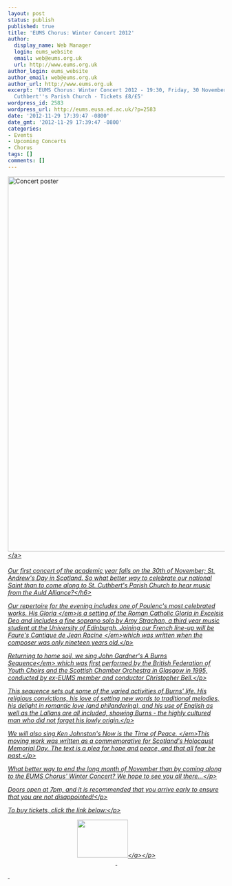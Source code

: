 ```yaml
---
layout: post
status: publish
published: true
title: 'EUMS Chorus: Winter Concert 2012'
author:
  display_name: Web Manager
  login: eums_website
  email: web@eums.org.uk
  url: http://www.eums.org.uk
author_login: eums_website
author_email: web@eums.org.uk
author_url: http://www.eums.org.uk
excerpt: 'EUMS Chorus: Winter Concert 2012 - 19:30, Friday, 30 November 2012 - St.
  Cuthbert''s Parish Church - Tickets £8/£5'
wordpress_id: 2583
wordpress_url: http://eums.eusa.ed.ac.uk/?p=2583
date: '2012-11-29 17:39:47 -0800'
date_gmt: '2012-11-29 17:39:47 -0800'
categories:
- Events
- Upcoming Concerts
- Chorus
tags: []
comments: []
---
```

<p><a title="buy tickets online" href="http:&#47;&#47;www.ticketsource.co.uk&#47;event&#47;28648"> <img src="http:&#47;&#47;eums.eusa.ed.ac.uk&#47;wp-content&#47;uploads&#47;images&#47;w620&#47;posters&#47;20121130_chorus.jpg" alt="Concert poster" width="620" height="872" &#47;><&#47;a></p>
<h6>Our first concert of the academic year falls on the 30th of November; St. Andrew's Day in Scotland. So what better way to celebrate our national Saint than to come along to St. Cuthbert's Parish Church to hear music from the Auld Alliance?<&#47;h6></p>
<p>Our repertoire for the evening includes one of Poulenc's most celebrated works. His&nbsp;<em>Gloria&nbsp;<&#47;em>is a setting of the Roman Catholic Gloria in Excelsis Deo and includes a fine soprano solo by Amy Strachan, a third year music student at the University of Edinburgh. Joining our French&nbsp;line-up&nbsp;will be Faure's&nbsp;<em>Cantique de Jean Racine&nbsp;<&#47;em>which was written when the composer was only nineteen years old.<&#47;p></p>
<p>Returning to home soil, we sing John Gardner's&nbsp;<em>A Burns Sequence<&#47;em>&nbsp;which was first performed&nbsp;by the British Federation of Youth Choirs and the&nbsp;Scottish Chamber Orchestra in Glasgow in 1995, conducted by ex-EUMS member and conductor Christopher Bell.<&#47;p></p>
<p>This sequence sets out some of the varied activities of Burns' life. His religious&nbsp;convictions, his love of setting new words to traditional melodies, his delight in&nbsp;romantic love (and philandering), and his use of English as well as the Lallans are all&nbsp;included, showing Burns - the highly cultured man who did not forget his lowly origin.<&#47;p></p>
<p>We will also sing Ken Johnston's&nbsp;<em>Now is the Time of Peace.&nbsp;<&#47;em>This moving work was written as a commemorative for Scotland's Holocaust Memorial Day. The text is a plea for hope and peace, and that all fear be past.<&#47;p></p>
<p>What better way to end the long month of November than by coming along to the EUMS Chorus' Winter Concert? We hope to see you all there...<&#47;p></p>
<p>Doors open at 7pm, and it is recommended that you arrive early to ensure that you are not disappointed!<&#47;p></p>
<p>To buy tickets, click the link below:<&#47;p></p>
<p align="middle"><a title="buy tickets online" href="http:&#47;&#47;www.ticketsource.co.uk&#47;event&#47;28648"> <img src="http:&#47;&#47;www.ticketsource.co.uk&#47;images&#47;buyTickets&#47;buyTickets-medium.png" alt="" width="118" height="88" border="0" &#47;><&#47;a><&#47;p><br />
&nbsp;</p>
<p>&nbsp;</p>
